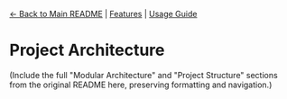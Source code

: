 [//]: # "Navigation"

[← Back to Main README](../README.md) | [Features](features.md) | [Usage Guide](usage.md)

# Project Architecture

(Include the full "Modular Architecture" and "Project Structure" sections from the original README here, preserving formatting and navigation.)
